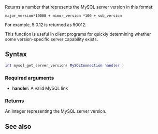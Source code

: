 <pageclass class="#AA7592" subcaption="MTA-MySQL Module"></pageclass>

Returns a number that represents the MySQL server version in this format:

`major_version*10000 + minor_version *100 + sub_version`

For example, 5.0.12 is returned as 50012.

This function is useful in client programs for quickly determining whether some version-specific server capability exists.

Syntax
------

``` lua
int mysql_get_server_version( MySQLConnection handler )
```

### Required arguments

-   **handler:** A valid MySQL link

### Returns

An integer representing the MySQL server version.

See also
--------
